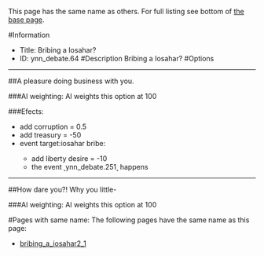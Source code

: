 This page has the same name as others. For full listing see bottom of [the base page](bribing_a.md).

#Information
 - Title: Bribing a Iosahar?
 - ID: ynn_debate.64
#Description
Bribing a Iosahar?
#Options

___
##A pleasure doing business with you.

###AI weighting:
AI weights this option at 100


###Efects:<ul><li>add corruption = 0.5</li><li>add treasury = -50</li><li>event target:iosahar bribe:</li><ul><li>add liberty desire = -10</li><li>the event ˻ynn_debate.251˼ happens</li></ul></ul>

___
##How dare you?! Why you little-

###AI weighting:
AI weights this option at 100



#Pages with same name:
The following pages have the same name as this page:
 - [bribing_a_iosahar2_1](bribing_a_iosahar2_1.md)
